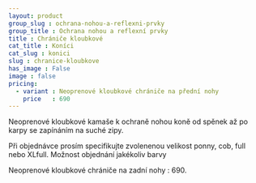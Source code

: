```yaml
---
layout: product
group_slug : ochrana-nohou-a-reflexni-prvky
group_title : Ochrana nohou a reflexní prvky
title : Chrániče kloubkové
cat_title : Koníci
cat_slug : konici
slug : chranice-kloubkove
has_image : False
image : false
pricing:
  - variant : Neoprenové kloubkové chrániče na přední nohy
    price   : 690
---
```


Neoprenové kloubkové kamaše k ochraně nohou koně od spěnek až po karpy se zapínáním na suché zipy.

Při objednávce prosím specifikujte zvolenenou velikost ponny, cob, full nebo XLfull.
Možnost objednání jakékoliv barvy

Neoprenové kloubkové chrániče na zadní nohy : 690.

